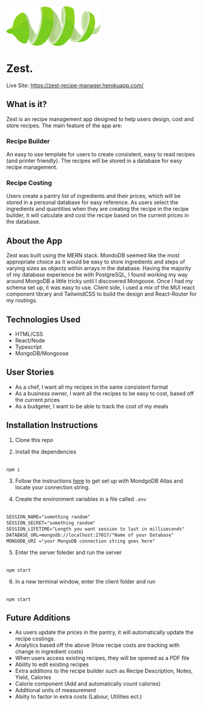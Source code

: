 
![logo](/client/src/assets/logo-image.png)
# Zest.

Live Site: https://zest-recipe-manager.herokuapp.com/

## **What is it?**

Zest is an recipe management app designed to help users design, cost and store recipes. The main feature of the app are:

### **Recipe Builder**

An easy to use template for users to create consistent, easy to read recipes (and printer friendly). The recipes will be stored in a database for easy recipe management.

### **Recipe Costing**

Users create a pantry list of ingredients and their prices, which will be stored in a personal database for easy reference. As users select the ingredients and quantities when they are creating the recipe in the recipe builder, it will calculate and cost the recipe based on the current prices in the database.

## About the App 
Zest was built using the MERN stack. MondoDB seemed like the most appropriate choice as it would be easy to store ingredients and steps of varying sizes as objects within arrays in the database. Having the majority of my database experience be with PostgreSQL, I found working my way around MongoDB a little tricky until I discovered Mongoose. Once I had my schema set up, it was easy to use. Client side, I used a mix of the MUI react component library and TailwindCSS to build the design and React-Router for my routings.


## Technologies Used

-   HTML/CSS
-   React/Node
-   Typescript
-   MongoDB/Mongoose


## User Stories

-   As a chef, I want all my recipes in the same consistent format
-   As a business owner, I want all the recipes to be easy to cost, based off the current prices
-   As a budgeter, I want to be able to track the cost of my meals

## Installation Instructions

1. Clone this repo

2. Install the dependencies

```

npm i

```

3. Follow the instructions [here](https://docs.atlas.mongodb.com/getting-started/?_ga=2.20440187.2106445925.1651150510-463089072.1651150510) to get set up with MondgoDB Atlas and locate your connection string.


4. Create the environment variables in a file called `.env`

```

SESSION_NAME="something random"
SESSION_SECRET="something random"
SESSION_LIFETIME="Length you want session to last in milliseconds"
DATABASE_URL=mongodb://localhost:27017/"Name of your Database"
MONGODB_URI ="your MongoDB connection string goes here"

```

5. Enter the server foleder and run the server

```

npm start

```

6. In a new terminal window, enter the client folder and run

```

npm start

```

## Future Additions
- As users update the prices in the pantry, it will automatically update the recipe costings.
- Analytics based off the above (How recipe costs are tracking with change in ingredient costs)
- When users access existing recipes, they will be opened as a PDF file
- Ability to edit existing recipes
- Extra additions to the recipe builder such as Recipe Description, Notes, Yield, Calories
- Calorie component (Add and automatically count calories)
- Additional units of measurement
- Abiity to factor in extra costs (Labour, Utilities ect.)

